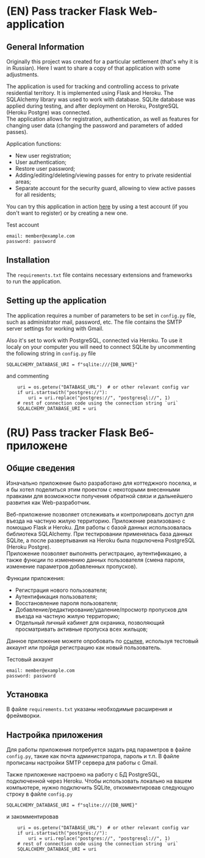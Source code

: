 # (EN) Pass tracker Flask Web-application
## General Information
Originally this project was created for a particular settlement (that's why it is in Russian). Here I want to share a copy of that application with some adjustments.

The application is used for tracking and controlling access to private residential territory. It is implemented using Flask and Heroku.
The SQLAlchemy library was used to work with database. 
SQLite database was applied during testing, and after deployment on Heroku, PostgreSQL (Heroku Postgre) was connected.  
The application allows for registration, authentication, as well as features for changing user data (changing the password and parameters of added passes).

Application functions:
- New user registration;
- User authentication;
- Restore user password;
- Adding/editing/deleting/viewing passes for entry to private residential areas;
- Separate account for the security guard, allowing to view active passes for all residents;

You can try this application in action [here](https://vehicle-pass.herokuapp.com/) by using a test account (if you don't want to register) or by creating a new one.

Test account
```
email: member@example.com
password: password
```
## Installation
The `requirements.txt` file contains necessary extensions and frameworks to run the application.

## Setting up the application
The application requires a number of parameters to be set in `config.py` file, such as administrator mail, password, etc.
The file contains the SMTP server settings for working with Gmail.

Also it's set to work with PostgreSQL, connected via Heroku.
To use it localy on your computer you will need to connect SQLite by uncommenting the following string in `config.py` file
```
SQLALCHEMY_DATABASE_URI = f"sqlite:///{DB_NAME}"
```
and commenting 
```
    uri = os.getenv("DATABASE_URL")  # or other relevant config var
    if uri.startswith("postgres://"):
        uri = uri.replace("postgres://", "postgresql://", 1)
    # rest of connection code using the connection string `uri`
    SQLALCHEMY_DATABASE_URI = uri
```

# (RU) Pass tracker Flask Веб-приложене 
## Общие сведения
Изначально приложение было разработано для коттеджного поселка,
и я бы хотел поделиться этим проектом с некоторыми внесенными правками для возможности получения обратной связи и дальнейшего развития как Web-разработчик.

Веб-приложение позволяет отслеживать и контролировать доступ для въезда на частную жилую территорию.
Приложение реализовано с помощью Flask и Heroku.
Для работы с базой данных использовалась библиотека SQLAlchemy. 
При тестировании применялась база данных SQLite, а после развертывания на Heroku была подключена PostgreSQL (Heroku Postgre).  
Приложение позволяет выполнять регистрацию, аутентификацию, а также функции по изменению данных пользователя (смена пароля, изменение параметров добавленных пропусков).

Функции приложения:
- Регистрация нового пользователя;
- Аутентификация пользователя;
- Восстановление пароля пользователя;
- Добавление/редактирование/удаление/просмотр пропусков для въезда на частную жилую территорию;
- Отдельный личный кабинет для охраника, позволяющий просматривать активные пропуска всех жильцов;

Данное приложение можете опробовать по [ссылке](https://vehicle-pass.herokuapp.com/), используя тестовый аккаунт или пройдя регистрацию как новый пользователь.

Тестовый аккаунт
```
email: member@example.com
password: password
```

## Установка
В файле `requirements.txt` указаны необходимые расширения и фреймворки.

## Настройка приложения
Для работы приложения потребуется задать ряд параметров в файле `config.py`, такие как почта администратора, пароль и т.п.
В файле прописаны настройки SMTP сервера для работы с Gmail.

Также приложение настроено на работу с БД PostgreSQL, подключенной через Heroku.
Чтобы использовать локально на вашем компьютере, нужно подключить SQLite, откомментировав следующую строку в файле `config.py`
```
SQLALCHEMY_DATABASE_URI = f"sqlite:///{DB_NAME}"
```
и закомментировав
```
    uri = os.getenv("DATABASE_URL")  # or other relevant config var
    if uri.startswith("postgres://"):
        uri = uri.replace("postgres://", "postgresql://", 1)
    # rest of connection code using the connection string `uri`
    SQLALCHEMY_DATABASE_URI = uri
```
